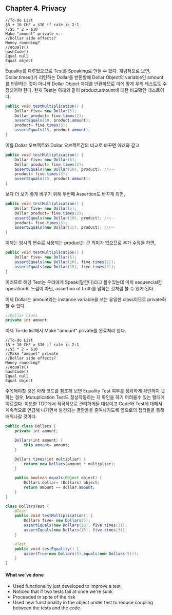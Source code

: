 ## Chapter 4. Privacy

```
//To-do List
$5 + 10 CHF = $10 if rate is 2:1 
//$5 * 2 = $10
Make "amount" private <--
//Dollar side effects? 
Money rounding? 
//equals()
hashCode() 
Equal null 
Equal object
```

Equality를 다루었으므로 Test를 Speaking로 만들 수 있다.
걔념적으로 보면, Dollar.times()가 리턴하는 Dollar를 반환할때 Dollar Object의 variable인 amount를 반환하는 것이 아니라 Dollar Object 자체를 반환하므로 이에 맞게 우리 테스트도 수정되어야 한다. 현재 Test는 아래와 같이 product.amount에 대한 비교확인 테스트이다.
```java
public void testMultiplication() { 
    Dollar five= new Dollar(5); 
    Dollar product= five.times(2); 
    assertEquals(10, product.amount); 
    product= five.times(3); 
    assertEquals(15, product.amount);
}
```
이를 Dollar 오브젝트와 Dollar 오브젝트간의 비교로 바꾸면 아래와 같고
```java
public void testMultiplication() { 
    Dollar five= new Dollar(5);
    Dollar product= five.times(2); 
    assertEquals(new Dollar(10), product); //<--
    product= five.times(3); 
    assertEquals(15, product.amount);
}
```
보다 더 보기 좋게 바꾸기 위해 두번째 Assertion도 바꾸게 되면,
```java
public void testMultiplication() { 
    Dollar five= new Dollar(5);
    Dollar product= five.times(2); 
    assertEquals(new Dollar(10), product); //<--
    product= five.times(3); 
    assertEquals(new Dollar(15), product); //<--
}
```
이제는 임시의 변수로 사용되는 product는 큰 의미가 없으므로 추가 수정을 하면,
```java
public void testMultiplication() { 
    Dollar five= new Dollar(5);
    assertEquals(new Dollar(10), five.times(2)); 
    assertEquals(new Dollar(15), five.times(3));
}
```

이러므로 해당 Test는 우리에게 Speak(말한다)라고 볼수있는데 마치 sequencial한 operation의 느낌이 아닌, assertion of truth를 말하는 것처럼 볼 수 있게 된다.


이제 Dollar는 amount라는 instance variable을 쓰는 유일한 class이므로 private화 할 수  있다.

```java
//Dollar Class
private int amount;
```

이제 To-do list에서 Make "amount" private를 완료처리 한다.

```
//To-do List
$5 + 10 CHF = $10 if rate is 2:1 
//$5 * 2 = $10
//Make "amount" private
//Dollar side effects? 
Money rounding? 
//equals()
hashCode() 
Equal null 
Equal object
```
주목해야할 것은 아래 코드를 참조해 보면 Equality Test 여부를 정확하게 확인하지 못하는 경우, Mutuplication Test도 정상작동하는 지 확인을 하기 어려울수 있는 형태에 이르렀다. 이또한 TDD에서 적극적으로 관리하게될 대상이고 Code와 Test에 대해서 계속적으로 언급해 나가면서 발견되는 결함들을 줄여나가도록 앞으로의 챕터들을 통해 배워나갈 것이다.
```java
public class Dollars {
    private int amount;

    Dollars(int amount) {
        this.amount= amount;
    }

    Dollars times(int multiplier) {
        return new Dollars(amount * multiplier);
    }

    public boolean equals(Object object) {
        Dollars dollar= (Dollars) object;
        return amount == dollar.amount;
    }
}

class DollarsTest {
    @Test
    public void testMultiplication() {
        Dollars five= new Dollars(5);
        assertEquals(new Dollars(10), five.times(2));
        assertEquals(new Dollars(15), five.times(3));
    }

    @Test
    public void testEquality() {
        assertTrue(new Dollars(5).equals(new Dollars(5)));
    }
}
```

#### What we`ve done

* Used functionality just developed to improve a test
* Noticed that if two tests fail at once we're sunk 
* Proceeded in spite of the risk
* Used new functionality in the object under test to reduce coupling between the tests and the code
